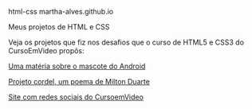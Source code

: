 html-css
martha-alves.github.io

Meus projetos de HTML e CSS

Veja os projetos que fiz nos desafios que o curso de HTML5 e CSS3 do CursoEmVideo propôs:

<a href="https://martha-alves.github.io/html-css/Desafios-CursoEmVideo/1-Android/" target="_blank" rel="external">Uma matéria sobre o mascote do Android</a>

<a href="https://martha-alves.github.io/html-css/Desafios-CursoEmVideo/2-Cordel/" target="_blank" rel="external">Projeto cordel, um poema de Milton Duarte</a>

<a href="https://martha-alves.github.io/html-css/Desafios-CursoEmVideo/3-Redes-Sociais/" target="_blank" rel="external">Site com redes sociais do CursoemVideo</a>
